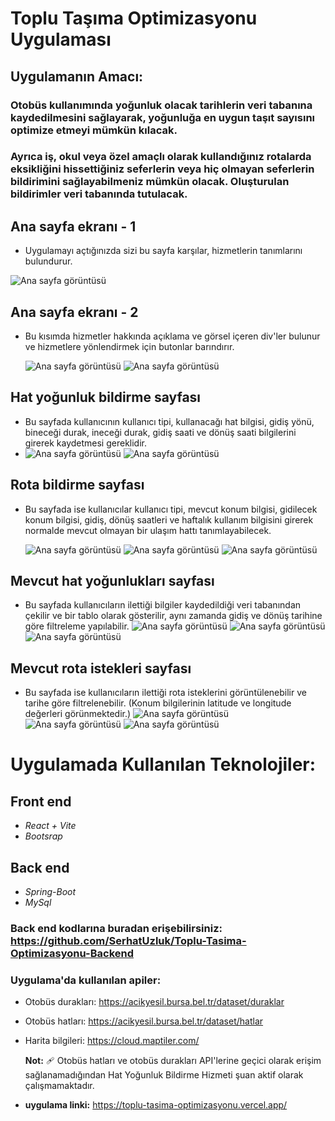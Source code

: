 # Toplu Taşıma Optimizasyonu Uygulaması
## Uygulamanın Amacı:
### Otobüs kullanımında yoğunluk olacak tarihlerin veri tabanına kaydedilmesini sağlayarak, yoğunluğa en uygun taşıt sayısını optimize etmeyi mümkün kılacak.
### Ayrıca iş, okul veya özel amaçlı olarak kullandığınız rotalarda eksikliğini hissettiğiniz seferlerin veya hiç olmayan seferlerin bildirimini sağlayabilmeniz mümkün olacak. Oluşturulan bildirimler veri tabanında tutulacak.

## Ana sayfa ekranı - 1
* Uygulamayı açtığınızda sizi bu sayfa karşılar, hizmetlerin tanımlarını bulundurur. 
 
![Ana sayfa görüntüsü](https://github.com/SerhatUzluk/Toplu-Tasima-Optimizasyonu/blob/main/src/ReadmeImages/Ekran%20Al%C4%B1nt%C4%B1s%C4%B1-giris.PNG)

## Ana sayfa ekranı - 2
* Bu kısımda hizmetler hakkında açıklama ve görsel içeren div'ler bulunur ve hizmetlere yönlendirmek için butonlar barındırır.
  
  ![Ana sayfa görüntüsü](https://github.com/SerhatUzluk/Toplu-Tasima-Optimizasyonu/blob/main/src/ReadmeImages/Ekran%20Al%C4%B1nt%C4%B1s%C4%B1.PNG)
  ![Ana sayfa görüntüsü](https://github.com/SerhatUzluk/Toplu-Tasima-Optimizasyonu/blob/main/src/ReadmeImages/Ekran%20Al%C4%B1nt%C4%B1s%C4%B1-1.PNG)

## Hat yoğunluk bildirme sayfası
* Bu sayfada kullanıcının kullanıcı tipi, kullanacağı hat bilgisi, gidiş yönü, bineceği durak, ineceği durak, gidiş saati ve dönüş saati bilgilerini girerek kaydetmesi gereklidir.
* 
  ![Ana sayfa görüntüsü](https://github.com/SerhatUzluk/Toplu-Tasima-Optimizasyonu/blob/main/src/ReadmeImages/Ekran%20Al%C4%B1nt%C4%B1s%C4%B1-Hat-Bildirim-1.PNG)
  ![Ana sayfa görüntüsü](https://github.com/SerhatUzluk/Toplu-Tasima-Optimizasyonu/blob/main/src/ReadmeImages/Ekran%20Al%C4%B1nt%C4%B1s%C4%B1-Hat-Bildirim-3.PNG)

## Rota bildirme sayfası
* Bu sayfada ise kullanıcılar kullanıcı tipi, mevcut konum bilgisi, gidilecek konum bilgisi, gidiş, dönüş saatleri ve haftalık kullanım bilgisini girerek normalde mevcut olmayan bir ulaşım hattı tanımlayabilecek.

  ![Ana sayfa görüntüsü](https://github.com/SerhatUzluk/Toplu-Tasima-Optimizasyonu/blob/main/src/ReadmeImages/Ekran%20Al%C4%B1nt%C4%B1s%C4%B1-%20Rota-Istek-1.PNG)
  ![Ana sayfa görüntüsü](https://github.com/SerhatUzluk/Toplu-Tasima-Optimizasyonu/blob/main/src/ReadmeImages/Ekran%20Al%C4%B1nt%C4%B1s%C4%B1-%20Rota-Istek-2.PNG)
  ![Ana sayfa görüntüsü](https://github.com/SerhatUzluk/Toplu-Tasima-Optimizasyonu/blob/main/src/ReadmeImages/Ekran%20Al%C4%B1nt%C4%B1s%C4%B1-%20Rota-Istek-3.PNG)
  
## Mevcut hat yoğunlukları sayfası
* Bu sayfada kullanıcıların ilettiği bilgiler kaydedildiği veri tabanından çekilir ve bir tablo olarak gösterilir, aynı zamanda gidiş ve dönüş tarihine göre filtreleme yapılabilir.
  ![Ana sayfa görüntüsü](https://github.com/SerhatUzluk/Toplu-Tasima-Optimizasyonu/blob/main/src/ReadmeImages/Ekran%20Al%C4%B1nt%C4%B1s%C4%B1-%20Mevcut-Hat-1.PNG)
  ![Ana sayfa görüntüsü](https://github.com/SerhatUzluk/Toplu-Tasima-Optimizasyonu/blob/main/src/ReadmeImages/Ekran%20Al%C4%B1nt%C4%B1s%C4%B1-%20Mevcut-Hat-2.PNG)
  ![Ana sayfa görüntüsü](https://github.com/SerhatUzluk/Toplu-Tasima-Optimizasyonu/blob/main/src/ReadmeImages/Ekran%20Al%C4%B1nt%C4%B1s%C4%B1-%20Mevcut-Hat-3.PNG)
  
## Mevcut rota istekleri sayfası
* Bu sayfada ise kullanıcıların ilettiği rota isteklerini görüntülenebilir ve tarihe göre filtrelenebilir. (Konum bilgilerinin latitude ve longitude değerleri görünmektedir.)
  ![Ana sayfa görüntüsü](https://github.com/SerhatUzluk/Toplu-Tasima-Optimizasyonu/blob/main/src/ReadmeImages/Ekran%20Al%C4%B1nt%C4%B1s%C4%B1-%20Mevcut-Rota-1.PNG)
  ![Ana sayfa görüntüsü](https://github.com/SerhatUzluk/Toplu-Tasima-Optimizasyonu/blob/main/src/ReadmeImages/Ekran%20Al%C4%B1nt%C4%B1s%C4%B1-%20Mevcut-Rota-2.PNG)
  ![Ana sayfa görüntüsü](https://github.com/SerhatUzluk/Toplu-Tasima-Optimizasyonu/blob/main/src/ReadmeImages/Ekran%20Al%C4%B1nt%C4%B1s%C4%B1-%20Mevcut-Rota-3.PNG)
  
# Uygulamada Kullanılan Teknolojiler:

## Front end
* _React + Vite_
* _Bootsrap_ 

## Back end
* _Spring-Boot_
* _MySql_
### Back end kodlarına buradan erişebilirsiniz: https://github.com/SerhatUzluk/Toplu-Tasima-Optimizasyonu-Backend

### Uygulama'da kullanılan apiler: 
* Otobüs durakları: https://acikyesil.bursa.bel.tr/dataset/duraklar
* Otobüs hatları: https://acikyesil.bursa.bel.tr/dataset/hatlar
* Harita bilgileri: https://cloud.maptiler.com/

  **Not:** 🩹 Otobüs hatları ve otobüs durakları API'lerine geçici olarak erişim sağlanamadığından Hat Yoğunluk Bildirme Hizmeti şuan aktif olarak çalışmamaktadır.

* **uygulama linki:** https://toplu-tasima-optimizasyonu.vercel.app/
